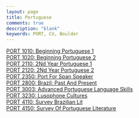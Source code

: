 ```yaml
---
layout: page
title: Portuguese
comments: true
description: "blank"
keywords: PORT, CU, Boulder
---
```

<body>
<div><a href="../../courses/PORT-1010">PORT 1010: Beginning Portuguese 1</a></div>
<div><a href="../../courses/PORT-1020">PORT 1020: Beginning Portuguese 2</a></div>
<div><a href="../../courses/PORT-2110">PORT 2110: 2Nd Year Portuguese 1</a></div>
<div><a href="../../courses/PORT-2120">PORT 2120: 2Nd Year Portuguese 2</a></div>
<div><a href="../../courses/PORT-2350">PORT 2350: Port For Span Speaker</a></div>
<div><a href="../../courses/PORT-2800">PORT 2800: Brazil: Past And Present</a></div>
<div><a href="../../courses/PORT-3003">PORT 3003: Advanced Portuguese Language Skills</a></div>
<div><a href="../../courses/PORT-3230">PORT 3230: Lusophone Cultures</a></div>
<div><a href="../../courses/PORT-4110">PORT 4110: Survey Brazilian Lit</a></div>
<div><a href="../../courses/PORT-4150">PORT 4150: Survey Of Portuguese Literature</a></div>
</body>